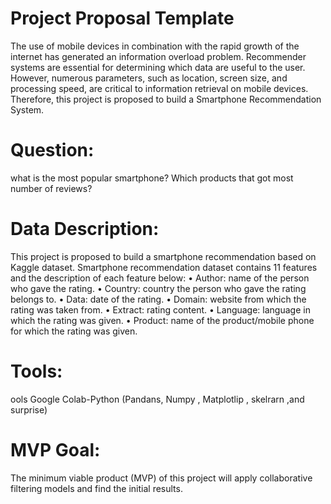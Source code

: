 # Project Proposal Template
The use of mobile devices in combination with the rapid growth of the internet has
generated an information overload problem. Recommender systems are essential for
determining which data are useful to the user. However, numerous parameters, such as
location, screen size, and processing speed, are critical to information retrieval on mobile
devices. Therefore, this project is proposed to build a Smartphone Recommendation System. 

# Question:
what is the most popular smartphone?
Which  products that got most number of reviews?
# Data Description:
This project is proposed to build a smartphone recommendation based on
Kaggle dataset. Smartphone recommendation dataset contains 11 features and the
description of each feature below:
• Author: name of the person who gave the rating.
• Country: country the person who gave the rating belongs to.
• Data: date of the rating.
• Domain: website from which the rating was taken from.
• Extract: rating content.
• Language: language in which the rating was given.
• Product: name of the product/mobile phone for which the rating was given.
# Tools:
ools
Google Colab-Python (Pandans, Numpy , Matplotlip , skelrarn ,and surprise)
# MVP Goal:
The minimum viable product (MVP) of this project will apply collaborative filtering models and find the initial results.
